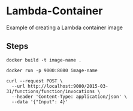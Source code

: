 # Lambda-Container
Example of creating a Lambda container image

## Steps

```
docker build -t image-name .

docker run -p 9000:8080 image-name

curl --request POST \
  --url http://localhost:9000/2015-03-31/functions/function/invocations \
  --header 'Content-Type: application/json' \
  --data '{"Input": 4}'
```
